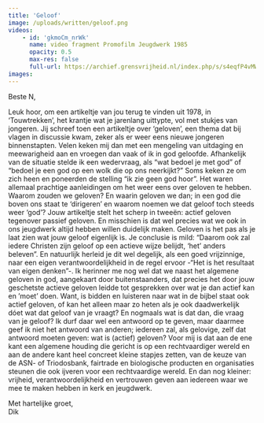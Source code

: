 ```yaml
---
title: 'Geloof'
image: /uploads/written/geloof.png
videos:
    - id: 'gkmoCm_nrWk'
      name: video fragment Promofilm Jeugdwerk 1985
      opacity: 0.5
      max-res: false
      full-url: https://archief.grensvrijheid.nl/index.php/s/s4eqfP4vMWlQHYf
images:
---
```


Beste N,

Leuk hoor, om een artikeltje van jou terug te vinden uit 1978, in ‘Touwtrekken’, het krantje wat je jarenlang uittypte, vol met stukjes van jongeren. Jij schreef toen een artikeltje over ‘geloven’, een thema dat bij vlagen in discussie kwam, zeker als er weer eens nieuwe jongeren binnenstapten. Velen keken mij dan met een mengeling van uitdaging en meewarigheid aan en vroegen dan vaak of ik in god geloofde. Afhankelijk van de situatie stelde ik een wedervraag, als “wat bedoel je met god” of “bedoel je een god op een wolk die op ons neerkijkt?” Soms keken ze om zich heen en poneerden de stelling “ik zie geen god hoor”. Het waren allemaal prachtige aanleidingen om het weer eens over geloven te hebben. Waarom zouden we geloven? En waarin geloven we dan; in een god die boven ons staat te ‘dirigeren’ en waarom noemen we dat geloof toch steeds weer ‘god’? Jouw artikeltje stelt het scherp in tweeën: actief geloven tegenover passief geloven. En misschien is dat wel precies wat we ook in ons jeugdwerk altijd hebben willen duidelijk maken. Geloven is het pas als je laat zien wat jouw geloof eigenlijk ìs. Je conclusie is mild: “Daarom ook zal iedere Christen zijn geloof op een actieve wijze belijdt, ‘het’ anders beleven”. En natuurlijk herleid je dit wel degelijk, als een goed vrijzinnige, naar een eigen verantwoordelijkheid in de regel ervoor -“Het is het resultaat van eigen denken”-. Ik herinner me nog wel dat we naast het algemene geloven in god, aangekaart door buitenstaanders, dat precies het door jouw geschetste actieve geloven leidde tot gesprekken over wat je dan actief kan en ’moet’ doen. Want, is bidden en luisteren naar wat in de bijbel staat ook actief geloven, of kan het alleen maar zo heten als je ook daadwerkelijk dóet wat dat geloof van je vraagt? En nogmaals wat is dat dan, die vraag van je geloof? Ik durf daar wel een antwoord op te geven, maar daarmee geef ik niet het antwoord van anderen; iedereen zal, als gelovige, zelf dat antwoord moeten geven: wat is (actief) geloven? Voor mij is dat aan de ene kant een algemene houding die gericht is op een rechtvaardiger wereld en aan de andere kant heel concreet kleine stapjes zetten, van de keuze van de ASN- of Triodosbank, fairtrade en biologische producten en organisaties steunen die ook ijveren voor een rechtvaardige wereld. En dan nog kleiner: vrijheid, verantwoordelijkheid en vertrouwen geven aan iedereen waar we mee te maken hebben in kerk en jeugdwerk.

Met hartelijke groet,<br/>
Dik
